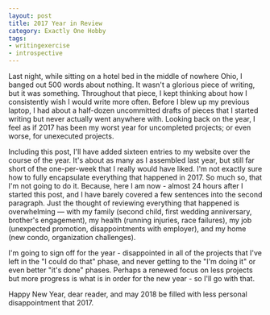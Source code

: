 ```yaml
---
layout: post
title: 2017 Year in Review 
category: Exactly One Hobby
tags:
- writingexercise
- introspective
---
```


Last night, while sitting on a hotel bed in the middle of nowhere Ohio, I banged out 500 words about nothing. It wasn't a glorious piece of writing, but it was something. Throughout that piece, I kept thinking about how I consistently wish I would write more often. Before I blew up my previous laptop, I had about a half-dozen uncommitted drafts of pieces that I started writing but never actually went anywhere with. Looking back on the year, I feel as if 2017 has been my worst year for uncompleted projects; or even worse, for unexecuted projects.

Including this post, I'll have added sixteen entries to my website over the course of the year. It's about as many as I assembled last year, but still far short of the one-per-week that I really would have liked. I'm not exactly sure how to fully encapsulate everything that happened in 2017. So much so, that I'm not going to do it. Because, here I am now - almost 24 hours after I started this post, and I have barely covered a few sentences into the second paragraph. Just the thought of reviewing everything that happened is overwhelming &mdash; with my family (second child, first wedding anniversary, brother's engagement), my health (running injuries, race failures), my job (unexpected promotion, disappointments with employer), and my home (new condo, organization challenges).

I'm going to sign off for the year - disappointed in all of the projects that I've left in the "I could do that" phase, and never getting to the "I'm doing it" or even better "it's done" phases. Perhaps a renewed focus on less projects but more progress is what is in order for the new year - so I'll go with that.

Happy New Year, dear reader, and may 2018 be filled with less personal disappointment that 2017.
